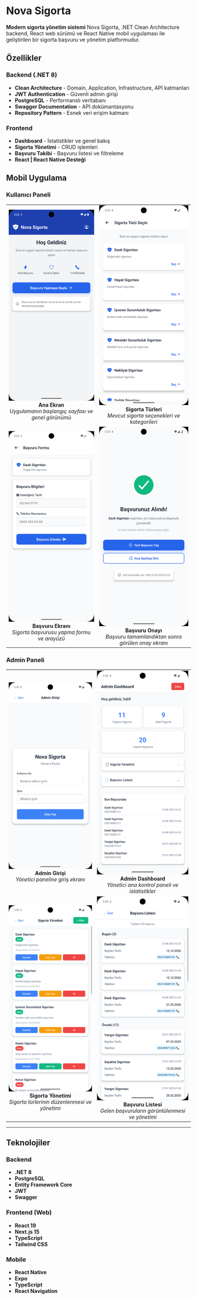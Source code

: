 # Nova Sigorta

**Modern sigorta yönetim sistemi**
Nova Sigorta, .NET Clean Architecture backend, React web sürümü ve React Native mobil uygulaması ile geliştirilen bir sigorta başvuru ve yönetim platformudur.

## Özellikler

###  **Backend (.NET 8)**
- **Clean Architecture** - Domain, Application, Infrastructure, API katmanları
- **JWT Authentication** - Güvenli admin girişi
- **PostgreSQL** - Performanslı veritabanı
- **Swagger Documentation** - API dokümantasyonu
- **Repository Pattern** - Esnek veri erişim katmanı

###  **Frontend**
- **Dashboard** - İstatistikler ve genel bakış
- **Sigorta Yönetimi** - CRUD işlemleri
- **Başvuru Takibi** - Başvuru listesi ve filtreleme
- **React | React Native Desteği**

## Mobil Uygulama
### Kullanıcı Paneli
<table>
  <tr>
    <td align="center">
      <img src="screenshot/mobile/ana_ekran.png" width="250" alt="Ana Ekran">
      <br>
      <b>Ana Ekran</b>
      <br>
      <em>Uygulamanın başlangıç sayfası ve genel görünümü</em>
    </td>
    <td align="center">
      <img src="screenshot/mobile/sigorta_turleri.png" width="250" alt="Sigorta Türleri">
      <br>
      <b>Sigorta Türleri</b>
      <br>
      <em>Mevcut sigorta seçenekleri ve kategorileri</em>
    </td>
  </tr>
  <tr>
    <td align="center">
      <img src="screenshot/mobile/basvuru_ekrani.png" width="250" alt="Başvuru Ekranı">
      <br>
      <b>Başvuru Ekranı</b>
      <br>
      <em>Sigorta başvurusu yapma formu ve arayüzü</em>
    </td>
    <td align="center">
      <img src="screenshot/mobile/basvuru_alindi.png" width="250" alt="Başvuru Alındı">
      <br>
      <b>Başvuru Onayı</b>
      <br>
      <em>Başvuru tamamlandıktan sonra görülen onay ekranı</em>
    </td>
  </tr>
</table>

### Admin Paneli

<table>
  <tr>
    <td align="center">
      <img src="screenshot/mobile/admin_giris.png" width="250" alt="Admin Giriş">
      <br>
      <b>Admin Girişi</b>
      <br>
      <em>Yönetici paneline giriş ekranı</em>
    </td>
    <td align="center">
      <img src="screenshot/mobile/admin_dashboard.png" width="250" alt="Admin Dashboard">
      <br>
      <b>Admin Dashboard</b>
      <br>
      <em>Yönetici ana kontrol paneli ve istatistikler</em>
    </td>
  </tr>
  <tr>
    <td align="center">
      <img src="screenshot/mobile/admin_sigorta_y.png" width="250" alt="Sigorta Yönetimi">
      <br>
      <b>Sigorta Yönetimi</b>
      <br>
      <em>Sigorta türlerinin düzenlenmesi ve yönetimi</em>
    </td>
    <td align="center">
      <img src="screenshot/mobile/admin_basvuru_l.png" width="250" alt="Başvuru Listesi">
      <br>
      <b>Başvuru Listesi</b>
      <br>
      <em>Gelen başvuruların görüntülenmesi ve yönetimi</em>
    </td>
  </tr>
</table>

---

## Teknolojiler

### Backend
- **.NET 8**
- **PostgreSQL**
- **Entity Framework Core**
- **JWT**
- **Swagger**

### Frontend (Web)
- **React 19**
- **Next.js 15** 
- **TypeScript**
- **Tailwind CSS**

### Mobile
- **React Native**
- **Expo** 
- **TypeScript** 
- **React Navigation** 
